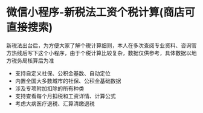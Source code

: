 # 微信小程序-新税法工资个税计算(商店可直接搜索)
新税法出台后，为方便大家了解个税计算细则，本人在多次查阅专业资料、咨询官方热线后写下这个小程序，由于个税计算比较复杂，数据仅供参考，具体数据以地方税务局核算后为准

* 支持自定义社保、公积金基数、自动定位
* 内置全国大多数城市的社保、公积金基础数据
* 涉及专项附加扣除的所有种类
* 支持查看每个月扣税和工资详情、计算公式
* 考虑大病医疗退税、汇算清缴退税
